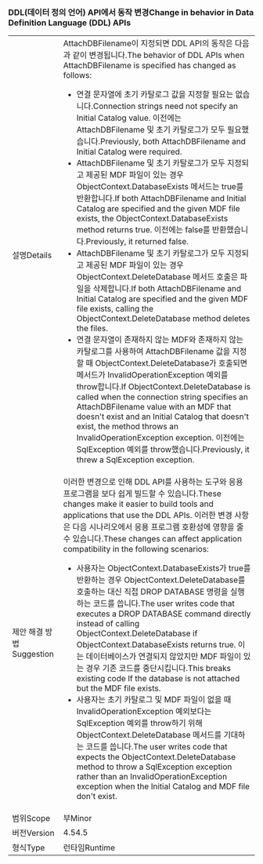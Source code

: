 ### <a name="change-in-behavior-in-data-definition-language-ddl-apis"></a><span data-ttu-id="d5e74-101">DDL(데이터 정의 언어) API에서 동작 변경</span><span class="sxs-lookup"><span data-stu-id="d5e74-101">Change in behavior in Data Definition Language (DDL) APIs</span></span>

|   |   |
|---|---|
|<span data-ttu-id="d5e74-102">설명</span><span class="sxs-lookup"><span data-stu-id="d5e74-102">Details</span></span>|<span data-ttu-id="d5e74-103">AttachDBFilename이 지정되면 DDL API의 동작은 다음과 같이 변경됩니다.</span><span class="sxs-lookup"><span data-stu-id="d5e74-103">The behavior of DDL APIs when AttachDBFilename is specified has changed as follows:</span></span><ul><li><span data-ttu-id="d5e74-104">연결 문자열에 초기 카탈로그 값을 지정할 필요는 없습니다.</span><span class="sxs-lookup"><span data-stu-id="d5e74-104">Connection strings need not specify an Initial Catalog value.</span></span> <span data-ttu-id="d5e74-105">이전에는 AttachDBFilename 및 초기 카탈로그가 모두 필요했습니다.</span><span class="sxs-lookup"><span data-stu-id="d5e74-105">Previously, both AttachDBFilename and Initial Catalog were required.</span></span></li><li><span data-ttu-id="d5e74-106">AttachDBFilename 및 초기 카탈로그가 모두 지정되고 제공된 MDF 파일이 있는 경우 ObjectContext.DatabaseExists 메서드는 true를 반환합니다.</span><span class="sxs-lookup"><span data-stu-id="d5e74-106">If both AttachDBFilename and Initial Catalog are specified and the given MDF file exists, the ObjectContext.DatabaseExists method returns true.</span></span> <span data-ttu-id="d5e74-107">이전에는 false를 반환했습니다.</span><span class="sxs-lookup"><span data-stu-id="d5e74-107">Previously, it returned false.</span></span></li><li><span data-ttu-id="d5e74-108">AttachDBFilename 및 초기 카탈로그가 모두 지정되고 제공된 MDF 파일이 있는 경우 ObjectContext.DeleteDatabase 메서드 호출은 파일을 삭제합니다.</span><span class="sxs-lookup"><span data-stu-id="d5e74-108">If both AttachDBFilename and Initial Catalog are specified and the given MDF file exists, calling the ObjectContext.DeleteDatabase method deletes the files.</span></span></li><li><span data-ttu-id="d5e74-109">연결 문자열이 존재하지 않는 MDF와 존재하지 않는 카탈로그를 사용하여 AttachDBFilename 값을 지정할 때 ObjectContext.DeleteDatabase가 호출되면 메서드가 InvalidOperationException 예외를 throw합니다.</span><span class="sxs-lookup"><span data-stu-id="d5e74-109">If ObjectContext.DeleteDatabase is called when the connection string specifies an AttachDBFilename value with an MDF that doesn't exist and an Initial Catalog that doesn't exist, the method throws an InvalidOperationException exception.</span></span> <span data-ttu-id="d5e74-110">이전에는 SqlException 예외를 throw했습니다.</span><span class="sxs-lookup"><span data-stu-id="d5e74-110">Previously, it threw a SqlException exception.</span></span></li></ul>|
|<span data-ttu-id="d5e74-111">제안 해결 방법</span><span class="sxs-lookup"><span data-stu-id="d5e74-111">Suggestion</span></span>|<span data-ttu-id="d5e74-112">이러한 변경으로 인해 DDL API를 사용하는 도구와 응용 프로그램을 보다 쉽게 빌드할 수 있습니다.</span><span class="sxs-lookup"><span data-stu-id="d5e74-112">These changes make it easier to build tools and applications that use the DDL APIs.</span></span> <span data-ttu-id="d5e74-113">이러한 변경 사항은 다음 시나리오에서 응용 프로그램 호환성에 영향을 줄 수 있습니다.</span><span class="sxs-lookup"><span data-stu-id="d5e74-113">These changes can affect application compatibility in the following scenarios:</span></span><ul><li><span data-ttu-id="d5e74-114">사용자는 ObjectContext.DatabaseExists가 true를 반환하는 경우 ObjectContext.DeleteDatabase를 호출하는 대신 직접 DROP DATABASE 명령을 실행하는 코드를 씁니다.</span><span class="sxs-lookup"><span data-stu-id="d5e74-114">The user writes code that executes a DROP DATABASE command directly instead of calling ObjectContext.DeleteDatabase if ObjectContext.DatabaseExists returns true.</span></span> <span data-ttu-id="d5e74-115">이는 데이터베이스가 연결되지 않았지만 MDF 파일이 있는 경우 기존 코드를 중단시킵니다.</span><span class="sxs-lookup"><span data-stu-id="d5e74-115">This breaks existing code If the database is not attached but the MDF file exists.</span></span></li><li><span data-ttu-id="d5e74-116">사용자는 초기 카탈로그 및 MDF 파일이 없을 때 InvalidOperationException 예외보다는 SqlException 예외를 throw하기 위해 ObjectContext.DeleteDatabase 메서드를 기대하는 코드를 씁니다.</span><span class="sxs-lookup"><span data-stu-id="d5e74-116">The user writes code that expects the ObjectContext.DeleteDatabase method to throw a SqlException exception rather than an InvalidOperationException exception when the Initial Catalog and MDF file don't exist.</span></span></li></ul>|
|<span data-ttu-id="d5e74-117">범위</span><span class="sxs-lookup"><span data-stu-id="d5e74-117">Scope</span></span>|<span data-ttu-id="d5e74-118">부</span><span class="sxs-lookup"><span data-stu-id="d5e74-118">Minor</span></span>|
|<span data-ttu-id="d5e74-119">버전</span><span class="sxs-lookup"><span data-stu-id="d5e74-119">Version</span></span>|<span data-ttu-id="d5e74-120">4.5</span><span class="sxs-lookup"><span data-stu-id="d5e74-120">4.5</span></span>|
|<span data-ttu-id="d5e74-121">형식</span><span class="sxs-lookup"><span data-stu-id="d5e74-121">Type</span></span>|<span data-ttu-id="d5e74-122">런타임</span><span class="sxs-lookup"><span data-stu-id="d5e74-122">Runtime</span></span>|

